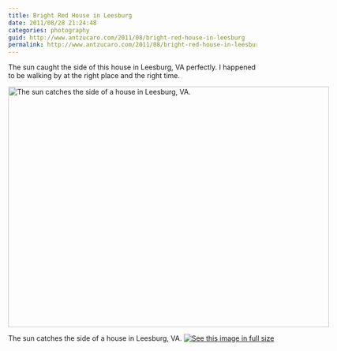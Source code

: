 ```yaml
---
title: Bright Red House in Leesburg
date: 2011/08/28 21:24:48
categories: photography
guid: http://www.antzucaro.com/2011/08/bright-red-house-in-leesburg
permalink: http://www.antzucaro.com/2011/08/bright-red-house-in-leesburg
---
```

The sun caught the side of this house in Leesburg, VA perfectly. I happened to be walking by at the right place and the right time.

<div class='wp-caption aligncenter' style='width: 660px; margin-left: auto; margin-right: auto;'>
<img width='650px' height='488px' alt="The sun catches the side of a house in Leesburg, VA." title='The sun catches the side of a house in Leesburg, VA.' src='http://media.antzucaro.com/uploads/2011/08/Leesburg/chimneys_m.jpg'>
<p class='wp-caption-text'>The sun catches the side of a house in Leesburg, VA. <a href='http://media.antzucaro.com/uploads/2011/08/Leesburg/chimneys_l.jpg'><img alt='See this image in full size' src='http://media.antzucaro.com/static/fs_img.jpg' /></a></p>
</div>
